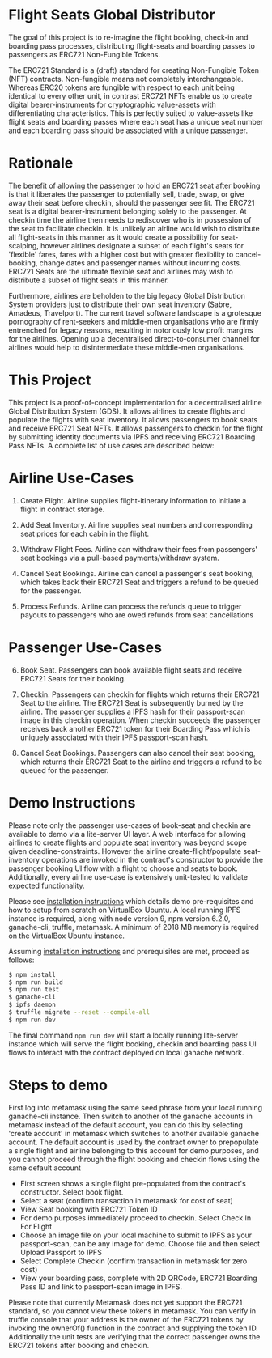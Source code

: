 # Flight Seats Global Distributor

The goal of this project is to re-imagine the flight booking, check-in and boarding pass processes, distributing flight-seats and boarding passes to passengers as ERC721 Non-Fungible Tokens.

The ERC721 Standard is a (draft) standard for creating Non-Fungible Token (NFT) contracts. Non-fungible means not completely interchangeable. Whereas ERC20 tokens are fungible with respect to each unit being identical to every other unit, in contrast ERC721 NFTs enable us to create digital bearer-instruments for cryptographic value-assets with differentiating characteristics. This is perfectly suited to value-assets like flight seats and boarding passes where each seat has a unique seat number and each boarding pass should be associated with a unique passenger.

# Rationale

The benefit of allowing the passenger to hold an ERC721 seat after booking is that it liberates the passenger to potentially sell, trade, swap, or give away their seat before checkin, should the passenger see fit. The ERC721 seat is a digital bearer-instrument belonging solely to the passenger. At checkin time the airline then needs to rediscover who is in possession of the seat to facilitate checkin. It is unlikely an airline would wish to distribute all flight-seats in this manner as it would create a possibility for seat-scalping, however airlines designate a subset of each flight's seats for 'flexible' fares, fares with a higher cost but with greater flexibility to cancel-booking, change dates and passenger names without incurring costs. ERC721 Seats are the ultimate flexible seat and airlines may wish to distribute a subset of flight seats in this manner.

Furthermore, airlines are beholden to the big legacy Global Distribution System providers just to distribute their own seat inventory (Sabre, Amadeus, Travelport). The current travel software landscape is a grotesque pornography of rent-seekers and middle-men organisations who are firmly entrenched for legacy reasons, resulting in notoriously low profit margins for the airlines. Opening up a decentralised direct-to-consumer channel for airlines would help to disintermediate these middle-men organisations. 

# This Project 

This project is a proof-of-concept implementation for a decentralised airline Global Distribution System (GDS). It allows airlines to create flights and populate the flights with seat inventory. It allows passengers to book seats and receive ERC721 Seat NFTs. It allows passengers to checkin for the flight by submitting identity documents via IPFS and receiving ERC721 Boarding Pass NFTs. A complete list of use cases are described below:

# Airline Use-Cases

1. Create Flight. Airline supplies flight-itinerary information to initiate a flight in contract storage.

2. Add Seat Inventory. Airline supplies seat numbers and corresponding seat prices for each cabin in the flight.

3. Withdraw Flight Fees. Airline can withdraw their fees from passengers' seat bookings via a pull-based payments/withdraw system.

4. Cancel Seat Bookings. Airline can cancel a passenger's seat booking, which takes back their ERC721 Seat and triggers a refund to be queued for the passenger.

5. Process Refunds. Airline can process the refunds queue to trigger payouts to passengers who are owed refunds from seat cancellations

# Passenger Use-Cases

6. Book Seat. Passengers can book available flight seats and receive ERC721 Seats for their booking.

7. Checkin. Passengers can checkin for flights which returns their ERC721 Seat to the airline. The ERC721 Seat is subsequently burned by the airline. The passenger supplies a IPFS hash for their passport-scan image in this checkin operation. When checkin succeeds the passenger receives back another ERC721 token for their Boarding Pass which is uniquely associated with their IPFS passport-scan hash.

8. Cancel Seat Bookings. Passengers can also cancel their seat booking, which returns their ERC721 Seat to the airline and triggers a refund to be queued for the passenger.

# Demo Instructions

Please note only the passenger use-cases of book-seat and checkin are available to demo via a lite-server UI layer. A web interface for allowing airlines to create flights and populate seat inventory was beyond scope given deadline-constraints. However the airline create-flight/populate seat-inventory operations are invoked in the contract's constructor to provide the passenger booking UI flow with a flight to choose and seats to book. Additionally, every airline use-case is extensively unit-tested to validate expected functionality.

Please see [installation instructions](installation_instructions.md) which details demo pre-requisites and how to setup from scratch on VirtualBox Ubuntu. A local running IPFS instance is required, along with node version 9, npm version 6.2.0, ganache-cli, truffle, metamask. A minimum of 2018 MB memory is required on the VirtualBox Ubuntu instance. 

Assuming [installation instructions](installation_instructions.md) and prerequisites are met, proceed as follows:

```sh
$ npm install 
$ npm run build
$ npm run test
$ ganache-cli
$ ipfs daemon
$ truffle migrate --reset --compile-all
$ npm run dev 
```

The final command ``npm run dev`` will start a locally running lite-server instance which will serve the flight booking, checkin and boarding pass UI flows to interact with the contract deployed on local ganache network. 

# Steps to demo

First log into metamask using the same seed phrase from your local running ganache-cli instance. Then switch to another of the ganache accounts in metamask instead of the default account, you can do this by selecting 'create account' in metamask which switches to another available ganache account. The default account is used by the contract owner to prepopulate a single flight and airline belonging to this account for demo purposes, and you cannot proceed through the flight booking and checkin flows using the same default account

  - First screen shows a single flight pre-populated from the contract's constructor. Select book flight.
  - Select a seat (confirm transaction in metamask for cost of seat)
  - View Seat booking with ERC721 Token ID
  - For demo purposes immediately proceed to checkin. Select Check In For Flight
  - Choose an image file on your local machine to submit to IPFS as your passport-scan, can be any image for demo. Choose file and then select Upload Passport to IPFS
  - Select Complete Checkin (confirm transaction in metamask for zero cost)
  - View your boarding pass, complete with 2D QRCode, ERC721 Boarding Pass ID and link to passport-scan image in IPFS.
  
Please note that currently Metamask does not yet support the ERC721 standard, so you cannot view these tokens in metamask. You can verify in truffle console that your address is the owner of the ERC721 tokens by invoking the ownerOf() function in the contract and supplying the token ID. Additionally the unit tests are verifying that the correct passenger owns the ERC721 tokens after booking and checkin.

